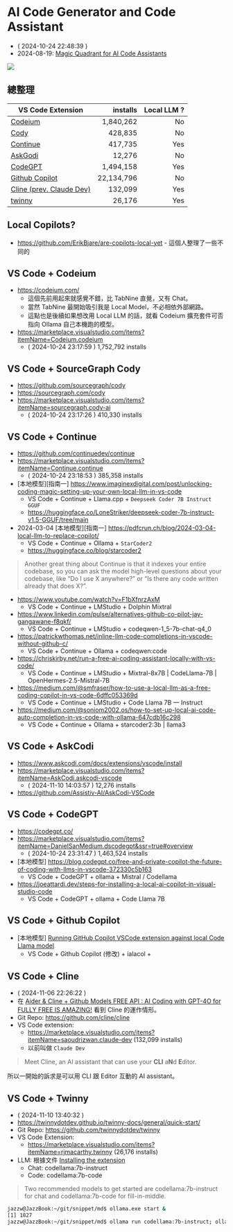 # AI Code Generator and Code Assistant

- ( 2024-10-24 22:48:39 )
- 2024-08-19: [Magic Quadrant for AI Code Assistants](https://www.gartner.com/doc/reprints?id=1-2IJXRJH7&ct=240816&st=sb)

![](https://www.gartner.com/resources/808000/808075/Figure_1_Magic_Quadrant_for_AI_Code_Assistants.png?reprintKey=1-2IJXRJH7)

## 總整理

| VS Code Extension | installs | Local LLM ? |
|-------------------|--------------:|-------------------:|
| [Codeium](https://marketplace.visualstudio.com/items?itemName=Codeium.codeium) | 1,840,262  | No |
| [Cody](https://marketplace.visualstudio.com/items?itemName=sourcegraph.cody-ai) | 428,835  | No |
| [Continue](https://marketplace.visualstudio.com/items?itemName=Continue.continue) | 417,735  | Yes |
| [AskGodi](https://marketplace.visualstudio.com/items?itemName=AskCodi.askcodi-vscode) | 12,276  | No |
| [CodeGPT](https://marketplace.visualstudio.com/items?itemName=DanielSanMedium.dscodegpt&ssr=true#overview) | 1,494,158  | Yes |
| [Github Copilot](https://marketplace.visualstudio.com/items?itemName=GitHub.copilot) | 22,134,796  | No |
| [Cline (prev. Claude Dev)](https://marketplace.visualstudio.com/items?itemName=saoudrizwan.claude-dev) | 132,099  | Yes |
| [twinny](https://marketplace.visualstudio.com/items?itemName=rjmacarthy.twinny) | 26,176 | Yes |

## Local Copilots?

- https://github.com/ErikBjare/are-copilots-local-yet - 這個人整理了一些不同的

## VS Code + Codeium

- https://codeium.com/ 
  - 這個先前用起來就感覺不錯，比 TabNine 直覺，又有 Chat。
  - 當然 TabNine 最開始吸引我是 Local Model，不必相依外部網路。
  - 這點也是後續如果想改用 Local LLM 的話，就看 Codeium 擴充套件可否指向 Ollama 自己本機跑的模型。
- https://marketplace.visualstudio.com/items?itemName=Codeium.codeium
  - ( 2024-10-24 23:17:59 )  1,752,792 installs

## VS Code + SourceGraph Cody

- https://github.com/sourcegraph/cody
- https://sourcegraph.com/cody
- https://marketplace.visualstudio.com/items?itemName=sourcegraph.cody-ai
  - ( 2024-10-24 23:17:26 )  410,330 installs

## VS Code + Continue

- https://github.com/continuedev/continue
- https://marketplace.visualstudio.com/items?itemName=Continue.continue
  - ( 2024-10-24 23:18:53 ) 385,358 installs
- [本地模型][指南一] https://www.imaginexdigital.com/post/unlocking-coding-magic-setting-up-your-own-local-llm-in-vs-code
  - VS Code + Continue + Llama.cpp + `Deepseek Coder 7B Instruct GGUF`
  - https://huggingface.co/LoneStriker/deepseek-coder-7b-instruct-v1.5-GGUF/tree/main
- 2024-03-04 [本地模型][指南一] https://pdfcrun.ch/blog/2024-03-04-local-llm-to-replace-copilot/
  - VS Code + Continue + Ollama + `StarCoder2`
  - https://huggingface.co/blog/starcoder2

> Another great thing about Continue is that it indexes your entire codebase, so you can ask the model high-level questions about your codebase, like “Do I use X anywhere?” or “Is there any code written already that does X?”.

- https://www.youtube.com/watch?v=F1bXfnrzAxM
  - VS Code + Continue + LMStudio + Dolphin Mixtral 
- https://www.linkedin.com/pulse/alternatives-github-co-pilot-jay-gangawane-f8qkf/
  - VS Code + Continue + LMStudio + codeqwen-1_5-7b-chat-q4_0
- https://patrickwthomas.net/inline-llm-code-completions-in-vscode-without-github-c/
  - VS Code + Continue + Ollama + codeqwen:code
- https://chriskirby.net/run-a-free-ai-coding-assistant-locally-with-vs-code/
  - VS Code + Continue + LMStudio + Mixtral-8x7B | CodeLlama-7B | OpenHermes-2.5-Mistral-7B
- https://medium.com/@smfraser/how-to-use-a-local-llm-as-a-free-coding-copilot-in-vs-code-6dffc053369d
  - VS Code + Continue + LMStudio + Code Llama 7B — Instruct
- https://medium.com/@soniom2002.os/how-to-set-up-local-ai-code-auto-completion-in-vs-code-with-ollama-647cdb16c298
  - VS Code + Continue + Ollama + starcoder2:3b | llama3
    
## VS Code + AskCodi

- https://www.askcodi.com/docs/extensions/vscode/install
- https://marketplace.visualstudio.com/items?itemName=AskCodi.askcodi-vscode
  - ( 2024-11-10 14:03:57 ) 12,276 installs
- https://github.com/Assistiv-AI/AskCodi-VSCode

## VS Code + CodeGPT

- https://codegpt.co/
- https://marketplace.visualstudio.com/items?itemName=DanielSanMedium.dscodegpt&ssr=true#overview
  - ( 2024-10-24 23:31:47 ) 1,463,524 installs
- [本地模型] https://blog.codegpt.co/free-and-private-copilot-the-future-of-coding-with-llms-in-vscode-372330c5b163
  - VS Code + CodeGPT + ollama + Mistral / Codellama
- https://joeattardi.dev/steps-for-installing-a-local-ai-copilot-in-visual-studio-code
  - VS Code + CodeGPT + ollama + Code Llama 7B

## VS Code + Github Copilot

- [本地模型] [Running GitHub Copilot VSCode extension against local Code Llama model](https://gist.github.com/Birch-san/666a60eacbd9095902f99874622767be)
  - VS Code + Github Copilot (修改) + ialacol + 

## VS Code + Cline

- ( 2024-11-06 22:26:22 )
- 在 [Aider & Cline + Github Models FREE API : AI Coding with GPT-4O for FULLY FREE IS AMAZING!](https://www.youtube.com/watch?v=Y4UuCmZFJZo) 看到 Cline 的運作情形。
- Git Repo: https://github.com/cline/cline
- VS Code extension:
  - https://marketplace.visualstudio.com/items?itemName=saoudrizwan.claude-dev (132,099 installs)
  - 以前叫做 `Claude Dev`

> Meet Cline, an AI assistant that can use your **CLI** a**N**d **E**ditor.

所以一開始的訴求是可以用 CLI 跟 Editor 互動的 AI assistant。

## VS Code + Twinny

- ( 2024-11-10 13:40:32 )
- https://twinnydotdev.github.io/twinny-docs/general/quick-start/
- Git Repo: https://github.com/twinnydotdev/twinny
- VS Code Extension: 
  - https://marketplace.visualstudio.com/items?itemName=rjmacarthy.twinny (26,176 installs)
- LLM: 根據文件 [Installing the extension](https://twinnydotdev.github.io/twinny-docs/general/quick-start/#installing-the-extension)
  - Chat: codellama:7b-instruct
  - Code: codellama:7b-code
> Two recommended models to get started are codellama:7b-instruct for chat and codellama:7b-code for fill-in-middle. 
```bash
jazzw@JazzBook:~/git/snippet/md$ ollama.exe start &
[1] 1827
jazzw@JazzBook:~/git/snippet/md$ ollama run codellama:7b-instruct; ollama run codellama:7b-code
```